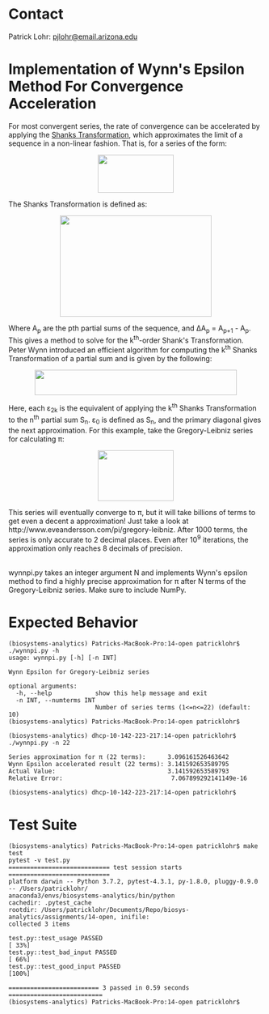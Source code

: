 # Contact

Patrick Lohr: pjlohr@email.arizona.edu

# Implementation of Wynn's Epsilon Method For Convergence Acceleration
For most convergent series, the rate of convergence can be accelerated by applying the [Shanks Transformation](https://en.wikipedia.org/wiki/Shanks_transformation), which approximates the limit of a sequence in a non-linear fashion. That is, for a series of the form:

<p align="center">
  <img width="150" height="75" src="https://wikimedia.org/api/rest_v1/media/math/render/svg/ec37238b37bf8eacbdd244beeb8e6da607b17021">
</p>

The Shanks Transformation is defined as:

<p align="center">
  <img width="300" height="200" src="https://wikimedia.org/api/rest_v1/media/math/render/svg/54465b7c5c77f1cc947595def797ac7a62064a74">
</p>

Where A<sub>p</sub> are the pth partial sums of the sequence, and ΔA<sub>p</sub> = A<sub>p+1</sub> - A<sub>p</sub>.
This gives a method to solve for the k<sup>th</sup>-order Shank's Transformation. Peter Wynn introduced an efficient algorithm for computing the k<sup>th</sup> Shanks Transformation of a partial sum and is given by the following:


<p align="center">
  <img width="400" height="50" src="http://www.adamponting.com/wp-content/ql-cache/quicklatex.com-91b574374d16e4cc835dc61a880325a8_l3.png">
</p>
Here, each ε<sub>2k</sub> is the equivalent of applying the k<sup>th</sup> Shanks Transformation to the n<sup>th</sup> partial sum S<sub>n</sub>. ε<sub>0</sub> is defined as S<sub>n</sub>, and the primary diagonal gives the next approximation.
For this example, take the Gregory-Leibniz series for calculating π:
<p align="center">
  <img width="150" height="100" src="https://wikimedia.org/api/rest_v1/media/math/render/svg/cfa16105f38678c4b8151cd1ac1cd1a0a8d219c6">
</p>
This series will eventually converge to π, but it will take billions of terms to get even a decent a approximation! Just take a look at http://www.eveandersson.com/pi/gregory-leibniz. After 1000 terms, the series is only accurate to 2 decimal places. Even after 10<sup>9</sup> iterations, the approximation only reaches 8 decimals of precision.<br/>
<br/>

wynnpi.py takes an integer argument N and implements Wynn's epsilon method to find a highly precise approximation for π after N terms of the Gregory-Leibniz series. Make sure to include NumPy.

# Expected Behavior

````
(biosystems-analytics) Patricks-MacBook-Pro:14-open patricklohr$ ./wynnpi.py -h
usage: wynnpi.py [-h] [-n INT]

Wynn Epsilon for Gregory-Leibniz series

optional arguments:
  -h, --help            show this help message and exit
  -n INT, --numterms INT
                        Number of series terms (1<=n<=22) (default: 10)
(biosystems-analytics) Patricks-MacBook-Pro:14-open patricklohr$ 
````
````
(biosystems-analytics) dhcp-10-142-223-217:14-open patricklohr$ ./wynnpi.py -n 22

Series approximation for π (22 terms):      3.096161526463642
Wynn Epsilon accelerated result (22 terms): 3.141592653589795
Actual Value:                               3.141592653589793
Relative Error:                              7.067899292141149e-16

(biosystems-analytics) dhcp-10-142-223-217:14-open patricklohr$ 
````

# Test Suite

````
(biosystems-analytics) Patricks-MacBook-Pro:14-open patricklohr$ make test
pytest -v test.py
============================ test session starts ============================
platform darwin -- Python 3.7.2, pytest-4.3.1, py-1.8.0, pluggy-0.9.0 -- /Users/patricklohr/
anaconda3/envs/biosystems-analytics/bin/python
cachedir: .pytest_cache
rootdir: /Users/patricklohr/Documents/Repo/biosys-analytics/assignments/14-open, inifile:
collected 3 items                                                           

test.py::test_usage PASSED                                            [ 33%]
test.py::test_bad_input PASSED                                        [ 66%]
test.py::test_good_input PASSED                                       [100%]

========================= 3 passed in 0.59 seconds ==========================
(biosystems-analytics) Patricks-MacBook-Pro:14-open patricklohr$ 
````
